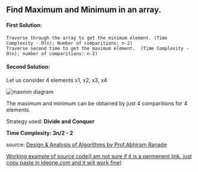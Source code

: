## Find Maximum and Minimum in an array.

#### First Solution:
```
Traverse through the array to get the minimum element. (Time Complexity - O(n); Number of comparitions: n-2)
Traverse second time to get the maximum element.  (Time Complexity - O(n); number of comparitions: n-2)
```

#### Second Solution:
Let us consider 4 elements x1, x2, x3, x4

![maxmin diagram](https://cloud.githubusercontent.com/assets/3127498/17457773/331e1bc6-5bcf-11e6-8bd3-1645cec1988b.png)
 
 The maximum and minimum can be obtained by just 4 comparitions for 4 elements.
 
 Strategy used: **Divide and Conquer**
 
 **Time Complexity: 3n/2 - 2**
 
 source: 
[Design & Analysis of Algorithms by Prof.Abhiram Ranade](http://www.nptelvideos.in/2012/11/design-analysis-of-algorithms.html)

[Working example of source code(I am not sure if it is a permenent link. just copy paste in Ideone.com and it will work fine)](https://ideone.com/YyCbiR)
